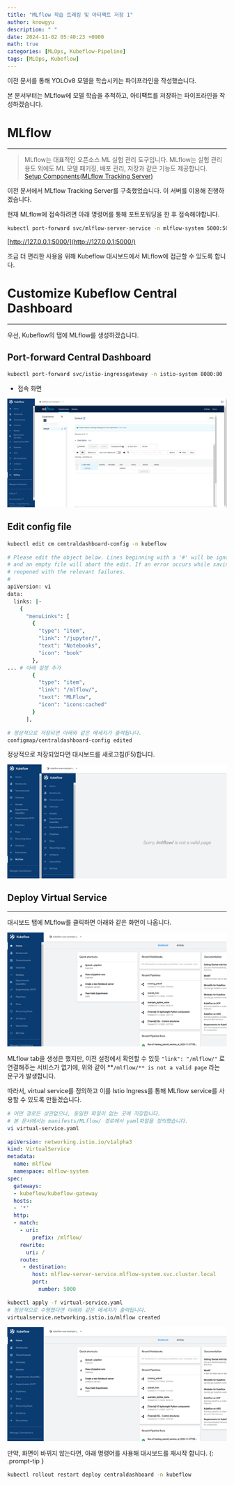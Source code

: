 ```yaml
---
title: "MLflow 학습 트래킹 및 아티팩트 저장 1"
author: knowgyu
description: " "
date: 2024-11-02 05:40:23 +0900
math: true
categories: [MLOps, Kubeflow-Pipeline]
tags: [MLOps, Kubeflow]
---
```


이전 문서를 통해 YOLOv8 모델을 학습시키는 파이프라인을 작성했습니다.

본 문서부터는 MLflow에 모델 학습을 추적하고, 아티팩트를 저장하는 파이프라인을 작성하겠습니다.

# MLflow

---

> MLflow는 대표적인 오픈소스 ML 실험 관리 도구입니다. 
MLflow는 실험 관리 용도 외에도 ML 모델 패키징, 배포 관리, 저장과 같은 기능도 제공합니다.<br>
[Setup Components(MLflow Tracking Server)](https://knowgyu.github.io/posts/Setup-Components(MLflow-Tracking-Server)/)

이전 문서에서 MLflow Tracking Server를 구축했었습니다. 이 서버를 이용해 진행하겠습니다.

현재 MLflow에 접속하려면 아래 명령어를 통해 포트포워딩을 한 후 접속해야합니다.

```bash
kubectl port-forward svc/mlflow-server-service -n mlflow-system 5000:5000
```

[http://127.0.0.1:5000/](http://127.0.0.1:5000/)

조금 더 편리한 사용을 위해 Kubeflow 대시보드에서 MLflow에 접근할 수 있도록 합니다.

# Customize Kubeflow Central Dashboard

---

우선, Kubeflow의 탭에 MLflow를 생성하겠습니다.

## Port-forward Central Dashboard

```bash
kubectl port-forward svc/istio-ingressgateway -n istio-system 8080:80
```

- 접속 화면

![Untitled](/assets/img/kubeflow/kubepipe201.png)

## Edit config file

```bash
kubectl edit cm centraldashboard-config -n kubeflow
```

```bash
# Please edit the object below. Lines beginning with a '#' will be ignored,
# and an empty file will abort the edit. If an error occurs while saving this file will be
# reopened with the relevant failures.
#
apiVersion: v1
data:
  links: |-
    {
      "menuLinks": [
        {
          "type": "item",
          "link": "/jupyter/",
          "text": "Notebooks",
          "icon": "book"
        },
... # 아래 설정 추가
        {
          "type": "item",
          "link": "/mlflow/",
          "text": "MLFlow",
          "icon": "icons:cached"
        }
      ],
```

```bash
# 정상적으로 저장되면 아래와 같은 메세지가 출력됩니다.
configmap/centraldashboard-config edited
```

정상적으로 저장되었다면 대시보드를 새로고침(F5)합니다.

![Untitled](/assets/img/kubeflow/kubepipe202.png)

## Deploy Virtual Service

---

대시보드 탭에 MLflow를 클릭하면 아래와 같은 화면이 나옵니다.

![Untitled](/assets/img/kubeflow/kubepipe203.png)

MLflow tab을 생성은 했지만, 이전 설정에서 확인할 수 있듯 `"link": "/mlflow/"` 로 연결해주는 서비스가 없기에, 위와 같이 **`/mlflow/** is not a valid page` 라는 문구가 발생합니다.

따라서, virtual service를 정의하고 이를 Istio Ingress를 통해 MLflow service를 사용할 수 있도록 만들겠습니다.

```bash
# 어떤 경로든 상관없으나, 동일한 파일이 없는 곳에 저장합니다.
# 본 문서에서는 manifests/MLflow/ 경로에서 yaml파일을 정의했습니다.
vi virtual-service.yaml
```

```yaml
apiVersion: networking.istio.io/v1alpha3
kind: VirtualService
metadata:
  name: mlflow
  namespace: mlflow-system
spec:
  gateways:
  - kubeflow/kubeflow-gateway
  hosts:
  - '*'
  http:
  - match:
    - uri:
        prefix: /mlflow/
    rewrite:
      uri: /
    route:
     - destination:
        host: mlflow-server-service.mlflow-system.svc.cluster.local
        port:
          number: 5000
```

```bash
kubectl apply -f virtual-service.yaml
# 정상적으로 수행했다면 아래와 같은 메세지가 출력됩니다.
virtualservice.networking.istio.io/mlflow created
```

![Untitled](/assets/img/kubeflow/kubepipe204.png)

만약, 화면이 바뀌지 않는다면, 아래 명령어를 사용해 대시보드를 재시작 합니다.
{: .prompt-tip }

```bash
kubectl rollout restart deploy centraldashboard -n kubeflow
```
